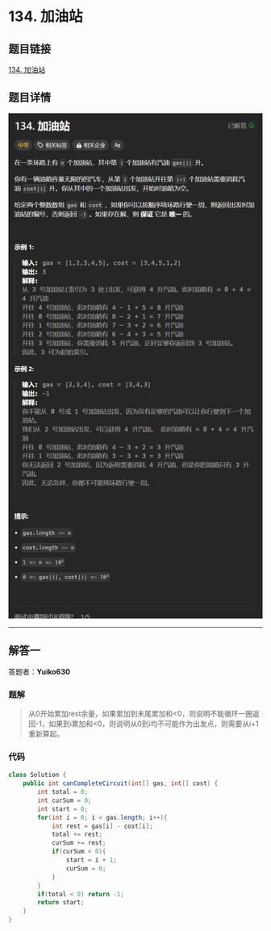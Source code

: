 # 134. 加油站
## 题目链接  
[134. 加油站](https://leetcode.cn/problems/gas-station/)
## 题目详情
![题目图片](Img/134.png)

***
## 解答一
答题者：**Yuiko630**

### 题解
> 从0开始累加rest余量，如果累加到末尾累加和<0，则说明不能循环一圈返回-1，如果到i累加和<0，则说明从0到i均不可能作为出发点，则需要从i+1重新算起。

### 代码
``` Java
class Solution {
    public int canCompleteCircuit(int[] gas, int[] cost) {
        int total = 0;
        int curSum = 0;
        int start = 0;
        for(int i = 0; i < gas.length; i++){
            int rest = gas[i] - cost[i];
            total += rest;
            curSum += rest;
            if(curSum < 0){
                start = i + 1;
                curSum = 0;
            }
        }
        if(total < 0) return -1;
        return start;
    }
}
```